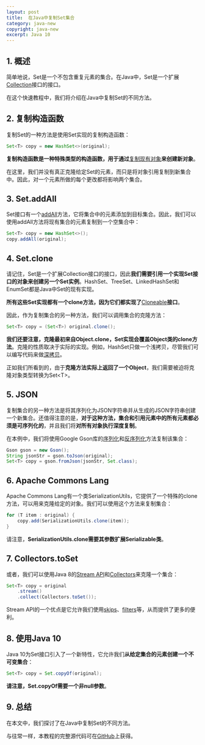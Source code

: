 ```yaml
---
layout: post
title:  在Java中复制Set集合
category: java-new
copyright: java-new
excerpt: Java 10
---
```


## 1. 概述

简单地说，Set是一个不包含重复元素的集合。在Java中，Set是一个扩展[Collection](https://www.baeldung.com/java-collections)接口的接口。

在这个快速教程中，我们将介绍在Java中复制Set的不同方法。

## 2. 复制构造函数

复制Set的一种方法是使用Set实现的复制构造函数：

```java
Set<T> copy = new HashSet<>(original);
```

**复制构造函数是一种特殊类型的构造函数，用于通过**[复制现有对象](https://www.baeldung.com/java-deep-copy)**来创建新对象**。

在这里，我们并没有真正克隆给定Set的元素，而只是将对象引用复制到新集合中。因此，对一个元素所做的每个更改都将影响两个集合。

## 3. Set.addAll

Set接口有一个[addAll](https://www.baeldung.com/java-set-operations)方法，它将集合中的元素添加到目标集合。因此，我们可以使用addAll方法将现有集合的元素复制到一个空集合中：

```java
Set<T> copy = new HashSet<>();
copy.addAll(original);
```

## 4. Set.clone

请记住，Set是一个扩展Collection接口的接口，因此**我们需要引用一个实现Set接口的对象来创建另一个Set实例**。HashSet、TreeSet、LinkedHashSet和EnumSet都是Java中Set的现有实现。

**所有这些Set实现都有一个clone方法，因为它们都实现了**[Cloneable](https://www.baeldung.com/java-deep-copy)**接口**。

因此，作为复制集合的另一种方法，我们可以调用集合的克隆方法：

```java
Set<T> copy = (Set<T>) original.clone();
```

**我们还要注意，克隆最初来自Object.clone，Set实现会覆盖Object类的clone方法**。克隆的性质取决于实际的实现。例如，HashSet只做一个浅拷贝，尽管我们可以编写代码来做[深拷贝](https://www.baeldung.com/java-deep-copy)。

正如我们所看到的，由于**克隆方法实际上返回了一个Object**，我们需要被迫将克隆对象类型转换为Set<T\>。

## 5. JSON

复制集合的另一种方法是将其序列化为JSON字符串并从生成的JSON字符串创建一个新集合。还值得注意的是，**对于这种方法，集合和引用元素中的所有元素都必须是可序列化的**，并且我们将**对所有对象执行深度复制**。

在本例中，我们将使用Google Gson库的[序列化](https://www.baeldung.com/gson-serialization-guide)和[反序列化](https://www.baeldung.com/gson-deserialization-guide)方法复制该集合：

```java
Gson gson = new Gson();
String jsonStr = gson.toJson(original);
Set<T> copy = gson.fromJson(jsonStr, Set.class);
```

## 6. Apache Commons Lang

Apache Commons Lang有一个类SerializationUtils，它提供了一个特殊的clone方法，可以用来克隆给定的对象。我们可以使用这个方法来复制集合：

```java
for (T item : original) {
    copy.add(SerializationUtils.clone(item));
}
```

请注意，**SerializationUtils.clone需要其参数扩展Serializable类**。

## 7. Collectors.toSet

或者，我们可以使用Java 8的[Stream API](https://www.baeldung.com/java-8-streams)和[Collectors](https://www.baeldung.com/java-8-collectors)来克隆一个集合：

```java
Set<T> copy = original
    .stream()
    .collect(Collectors.toSet());
```

Stream API的一个优点是它允许我们使用[skips](https://www.baeldung.com/java-8-streams)、[filters](https://www.baeldung.com/java-stream-filter-lambda)等，从而提供了更多的便利。

## 8. 使用Java 10

Java 10为Set接口引入了一个新特性，它允许我们**从给定集合的元素创建一个不可变集合**：

```java
Set<T> copy = Set.copyOf(original);
```

**请注意，Set.copyOf需要一个非null参数**。

## 9. 总结

在本文中，我们探讨了在Java中复制Set的不同方法。

与往常一样，本教程的完整源代码可在[GitHub](https://github.com/tuyucheng7/taketoday-tutorial4j/tree/master/java-core-modules/java-10)上获得。